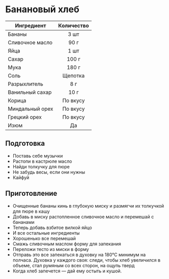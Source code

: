 # Банановый хлеб

| Ингредиент        | Количество |
| ----------------- | :---------:|
| Бананы            | 3 шт       |
| Сливочное масло   | 90 г       |
| Яйца              | 1 шт       |
| Сахар             | 100 г      |
| Мука              | 180 г      |
| Соль              | Щепотка    |
| Разрыхлитель      | 8 г        |
| Ванильный сахар   | 10 г       |
| Корица            | По вкусу   |
| Миндальный орех   | По вкусу   |
| Грецкий орех      | По вкусу   |
| Изюм              | Да         |

## Подготовка

- Поставь себе музычки
- Растопи в кастрюле масло
- Найди толкучку для пюре
- Не забудь весы, если они нужны
- Кайфуй

## Приготовление

- Очищенные бананы кинь в глубокую миску и размягчи их толкучкой для пюре в кашу
- Добавь в миску растопленное сливочное масло и перемешай с бананами
- Теперь добавь взбитое вилкой яйцо
- И все остальные ингредиенты
- Хорошенько все перемешай
- Смажь сливочным маслом форму для запекания
- Переложи тесто из миски в форму
- Отправь это все запекаться в духовку на 180°C минимум на полчаса. Духовка у каждого своя: следи, чтобы хлеб увеличился в объеме, стал румяным со всех сторон, на ощупь тверд
- Когда хлеб запечется — дай ему остыть и кушой.
